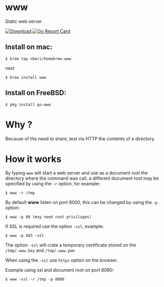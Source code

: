 # www

Static web server

 [ ![Download](https://api.bintray.com/packages/nbari/www/www/images/download.svg) ](https://bintray.com/nbari/www/www/_latestVersion)
 [![Go Report Card](https://goreportcard.com/badge/github.com/nbari/www)](https://goreportcard.com/report/github.com/nbari/www)

## Install on mac:

    $ brew tap nbari/homebrew-www

next

    $ brew install www

## Install on FreeBSD:

    $ pkg install go-www


# Why ?

Because of the need to share, test via HTTP the contents of a directory.


# How it works

By typing ``www`` will start a web server and use as a document root the
directory where the command was call, a different document root may be specified
by using the ``-r`` option, for example:

    $ www -r /tmp

By default  **www** listen on port 8000, this can be changed by using the ``-p`` option:

    $ www -p 80 (may need root privilages)


If SSL is required use the option ``-ssl``, example:

    $ www -p 443 -ssl

The option ``-ssl`` will crate a temporary certificate stored on the
``/tmp/.www.key`` and ``/tmp/.www.pem``

When using the ``-ssl`` use ``https`` option on the browser.

Example using ssl and document root on port 8080:

    $ www -ssl -r /tmp -p 8080
